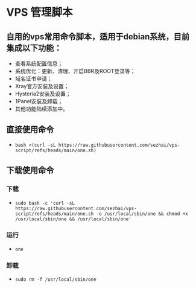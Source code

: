 #  VPS 管理脚本

## 自用的vps常用命令脚本，适用于debian系统，目前集成以下功能：

- 查看系统配置信息；
- 系统优化：更新、清理、开启BBR及ROOT登录等；
- 域名证书申请；
- Xray官方安装及设置；
- Hysteria2安装及设置；
- 1Panel安装及卸载；
- 其他功能陆续添加中。

## 直接使用命令

- ```bash <(curl -sL https://raw.githubusercontent.com/sezhai/vps-script/refs/heads/main/one.sh)```

## 下载使用命令

### 下载
- ```sudo bash -c 'curl -sL https://raw.githubusercontent.com/sezhai/vps-script/refs/heads/main/one.sh -o /usr/local/sbin/one && chmod +x /usr/local/sbin/one && /usr/local/sbin/one'```
### 运行
- ```one```
### 卸载
- ```sudo rm -f /usr/local/sbin/one```





